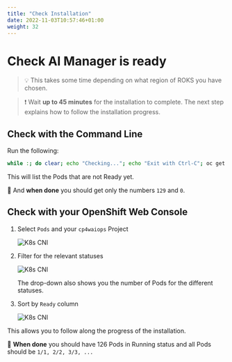 ```yaml
---
title: "Check Installation"
date: 2022-11-03T10:57:46+01:00
weight: 32
---
```


# Check  AI Manager is ready


> 💡 This takes some time depending on what region of ROKS you have chosen.

> ❗ Wait **up to 45 minutes** for the installation to complete. The next step explains how to follow the installation progress.


## Check with the Command Line

Run the following:
	
```bash
while :; do clear; echo "Checking..."; echo "Exit with Ctrl-C"; oc get po -n cp4waiops | grep -v Completed | grep -v Error |grep "0/"; oc get po -n cp4waiops | grep -v Completed | grep -v Error |grep -v "0/" |wc -l| tr -d ' '; oc get po -n cp4waiops | grep -v Completed | grep -v Error |grep "0/" |wc -l| tr -d ' '; sleep 2; done
```

This will list the Pods that are not Ready yet.

🚀 And **when done** you should get only the numbers `129` and `0`.
	
	
## Check with your OpenShift Web Console

1. Select `Pods` and your `cp4waiops` Project
	
	![K8s CNI](/cp4waiops-training/pics/03_fzth_aimanager_check.png)

1. Filter for the relevant statuses
	
	![K8s CNI](/cp4waiops-training/pics/04_fzth_aimanager_check.png)
	
	The drop-down also shows you the number of Pods for the different statuses.
	

1. Sort by `Ready` column
	
	![K8s CNI](/cp4waiops-training/pics/05_fzth_aimanager_check.png)

This allows you to follow along the progress of the installation.

🚀 **When done** you should have 126 Pods in Running status and all Pods should be `1/1, 2/2, 3/3, ...`
